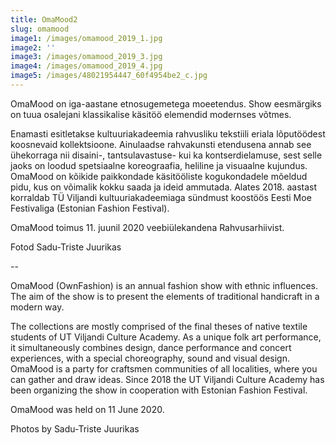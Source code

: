 ```yaml
---
title: OmaMood2
slug: omamood
image1: /images/omamood_2019_1.jpg
image2: ''
image3: /images/omamood_2019_3.jpg
image4: /images/omamood_2019_4.jpg
image5: /images/48021954447_60f4954be2_c.jpg
---
```

OmaMood on iga-aastane etnosugemetega moeetendus. Show eesmärgiks on tuua osalejani klassikalise käsitöö elemendid modernses võtmes. 

Enamasti esitletakse kultuuriakadeemia rahvusliku tekstiili eriala lõputöödest koosnevaid kollektsioone. Ainulaadse rahvakunsti etendusena annab see ühekorraga nii disaini-, tantsulavastuse- kui ka kontserdielamuse, sest selle jaoks on loodud spetsiaalne koreograafia, heliline ja visuaalne kujundus. OmaMood on kõikide paikkondade käsitööliste kogukondadele mõeldud pidu, kus on võimalik kokku saada ja ideid ammutada. Alates 2018. aastast korraldab TÜ Viljandi kultuuriakadeemiaga sündmust koostöös Eesti Moe Festivaliga (Estonian Fashion Festival).

OmaMood toimus 11. juunil 2020 veebiülekandena Rahvusarhiivist.

Fotod Sadu-Triste Juurikas

\--

OmaMood (OwnFashion) is an annual fashion show with ethnic influences. The aim of the show is to present the elements of traditional handicraft in a modern way.

The collections are mostly comprised of the final theses of native textile students of UT Viljandi Culture Academy. As a unique folk art performance, it simultaneously combines design, dance performance and concert experiences, with a special choreography, sound and visual design. OmaMood is a party for craftsmen communities of all localities, where you can gather and draw ideas. Since 2018 the UT Viljandi Culture Academy has been organizing the show in cooperation with Estonian Fashion Festival.

OmaMood was held on 11 June 2020.

Photos by Sadu-Triste Juurikas

